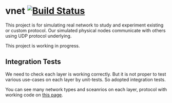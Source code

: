 # vnet [![Build Status](https://travis-ci.com/zeroFruit/vnet.svg?branch=develop)](https://travis-ci.com/zeroFruit/vnet)

This project is for simulating real network to study and experiment existing or custom protocol.
Our simulated physical nodes communicate with others using UDP protocol underlying. 

This project is working in progress.



## Integration Tests

We need to check each layer is working correctly. But it is not proper to test various use-cases on each layer by unit-tests. So adopted integration tests.

You can see many network types and sceanrios on each layer, protocol with working code on [this page](./test/README.md).

